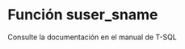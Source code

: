 ﻿---
Autogenerated: true
---

# Función  suser_sname

Consulte la documentación en el manual de T-SQL

